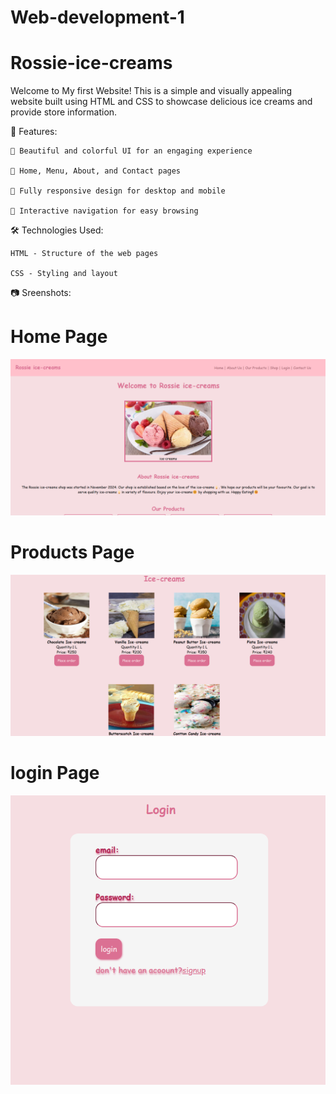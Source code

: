 # Web-development-1
# Rossie-ice-creams
Welcome to My first Website! 
This is a simple and visually appealing website built using HTML and CSS to showcase delicious ice creams and provide store information.

🌟 Features:

    🍨 Beautiful and colorful UI for an engaging experience

    📜 Home, Menu, About, and Contact pages

    🎨 Fully responsive design for desktop and mobile

    📌 Interactive navigation for easy browsing

🛠️ Technologies Used:

    HTML - Structure of the web pages

    CSS - Styling and layout

📷 Sreenshots:

# Home Page  
<img src="images/homepage.png" alt="Home Page" width="600">

# Products Page  
<img src="images/products page.png" alt="Products Page" width="600">

# login Page  
<img src="images/login page.png" alt="Login Page" width="600">
